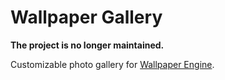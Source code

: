 # Wallpaper Gallery

**The project is no longer maintained.**

Customizable photo gallery for [Wallpaper Engine](https://www.wallpaperengine.io/).
